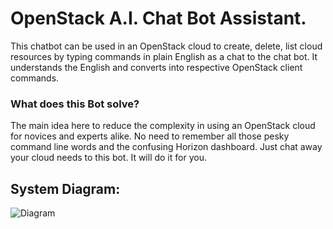 # OpenStack A.I. Chat Bot Assistant.
This chatbot can be used in an OpenStack cloud to create, delete, list cloud resources by typing commands in plain English as a chat to the chat bot. It understands the English and converts into respective OpenStack client commands. 

### What does this Bot solve?
The main idea here to reduce the complexity in using an OpenStack cloud for novices and experts alike. No need to remember all those pesky command line words and the confusing Horizon dashboard. Just chat away your cloud needs to this bot. It will do it for you.

## System Diagram:
![Diagram](https://raw.githubusercontent.com/shank7485/OpenStack-Hackathon-OSIC/master/Diagram.png)

